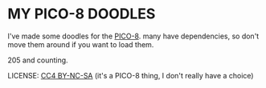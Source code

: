 # MY PICO-8 DOODLES

I've made some doodles for the [PICO-8](https://www.lexaloffle.com/pico-8.php).
many have dependencies, so don't move them around if you want to load them.

205 and counting.

LICENSE: [CC4 BY-NC-SA](https://creativecommons.org/licenses/by-nc-sa/4.0/) (it's a PICO-8 thing, I don't really have a choice)
